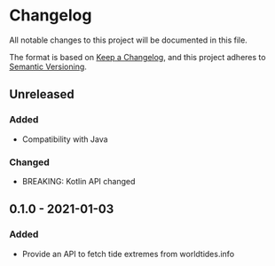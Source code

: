 # Changelog

All notable changes to this project will be documented in this file.

The format is based on [Keep a Changelog](https://keepachangelog.com/en/1.0.0/),
and this project adheres to [Semantic Versioning](https://semver.org/spec/v2.0.0.html).

## Unreleased

### Added
- Compatibility with Java

### Changed
- BREAKING: Kotlin API changed

## 0.1.0 - 2021-01-03

### Added
- Provide an API to fetch tide extremes from worldtides.info
